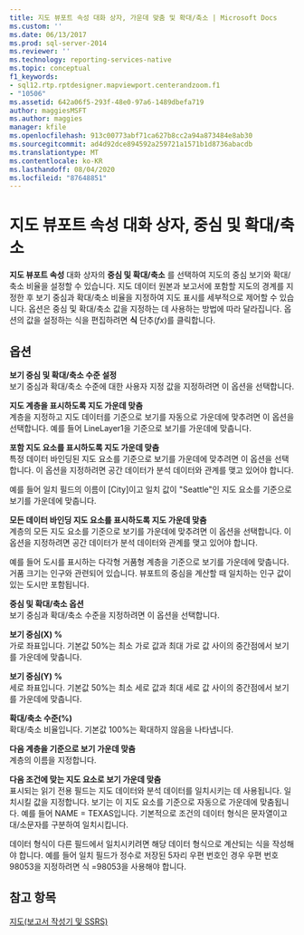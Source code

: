 ```yaml
---
title: 지도 뷰포트 속성 대화 상자, 가운데 맞춤 및 확대/축소 | Microsoft Docs
ms.custom: ''
ms.date: 06/13/2017
ms.prod: sql-server-2014
ms.reviewer: ''
ms.technology: reporting-services-native
ms.topic: conceptual
f1_keywords:
- sql12.rtp.rptdesigner.mapviewport.centerandzoom.f1
- "10506"
ms.assetid: 642a06f5-293f-48e0-97a6-1489dbefa719
author: maggiesMSFT
ms.author: maggies
manager: kfile
ms.openlocfilehash: 913c00773abf71ca627b8cc2a94a873484e8ab30
ms.sourcegitcommit: ad4d92dce894592a259721a1571b1d8736abacdb
ms.translationtype: MT
ms.contentlocale: ko-KR
ms.lasthandoff: 08/04/2020
ms.locfileid: "87648851"
---
```

# <a name="map-viewport-properties-dialog-box-center-and-zoom"></a>지도 뷰포트 속성 대화 상자, 중심 및 확대/축소
  **지도 뷰포트 속성** 대화 상자의 **중심 및 확대/축소** 를 선택하여 지도의 중심 보기와 확대/축소 비율을 설정할 수 있습니다. 지도 데이터 원본과 보고서에 포함할 지도의 경계를 지정한 후 보기 중심과 확대/축소 비율을 지정하여 지도 표시를 세부적으로 제어할 수 있습니다. 옵션은 중심 및 확대/축소 값을 지정하는 데 사용하는 방법에 따라 달라집니다. 옵션의 값을 설정하는 식을 편집하려면 **식** 단추(*fx*)를 클릭합니다.  
  
## <a name="options"></a>옵션  
 **보기 중심 및 확대/축소 수준 설정**  
 보기 중심과 확대/축소 수준에 대한 사용자 지정 값을 지정하려면 이 옵션을 선택합니다.  
  
 **지도 계층을 표시하도록 지도 가운데 맞춤**  
 계층을 지정하고 지도 데이터를 기준으로 보기를 자동으로 가운데에 맞추려면 이 옵션을 선택합니다. 예를 들어 LineLayer1을 기준으로 보기를 가운데에 맞춥니다.  
  
 **포함 지도 요소를 표시하도록 지도 가운데 맞춤**  
 특정 데이터 바인딩된 지도 요소를 기준으로 보기를 가운데에 맞추려면 이 옵션을 선택합니다. 이 옵션을 지정하려면 공간 데이터가 분석 데이터와 관계를 맺고 있어야 합니다.  
  
 예를 들어 일치 필드의 이름이 [City]이고 일치 값이 "Seattle"인 지도 요소를 기준으로 보기를 가운데에 맞춥니다.  
  
 **모든 데이터 바인딩 지도 요소를 표시하도록 지도 가운데 맞춤**  
 계층의 모든 지도 요소를 기준으로 보기를 가운데에 맞추려면 이 옵션을 선택합니다. 이 옵션을 지정하려면 공간 데이터가 분석 데이터와 관계를 맺고 있어야 합니다.  
  
 예를 들어 도시를 표시하는 다각형 거품형 계층을 기준으로 보기를 가운데에 맞춥니다. 거품 크기는 인구와 관련되어 있습니다. 뷰포트의 중심을 계산할 때 일치하는 인구 값이 있는 도시만 포함됩니다.  
  
 **중심 및 확대/축소 옵션**  
 보기 중심과 확대/축소 수준을 지정하려면 이 옵션을 선택합니다.  
  
 **보기 중심(X) %**  
 가로 좌표입니다. 기본값 50%는 최소 가로 값과 최대 가로 값 사이의 중간점에서 보기를 가운데에 맞춥니다.  
  
 **보기 중심(Y) %**  
 세로 좌표입니다. 기본값 50%는 최소 세로 값과 최대 세로 값 사이의 중간점에서 보기를 가운데에 맞춥니다.  
  
 **확대/축소 수준(%)**  
 확대/축소 비율입니다. 기본값 100%는 확대하지 않음을 나타냅니다.  
  
 **다음 계층을 기준으로 보기 가운데 맞춤**  
 계층의 이름을 지정합니다.  
  
 **다음 조건에 맞는 지도 요소로 보기 가운데 맞춤**  
 표시되는 읽기 전용 필드는 지도 데이터와 분석 데이터를 일치시키는 데 사용됩니다. 일치시킬 값을 지정합니다. 보기는 이 지도 요소를 기준으로 자동으로 가운데에 맞춤됩니다. 예를 들어 NAME = TEXAS입니다. 기본적으로 조건의 데이터 형식은 문자열이고 대/소문자를 구분하여 일치시킵니다.  
  
 데이터 형식이 다른 필드에서 일치시키려면 해당 데이터 형식으로 계산되는 식을 작성해야 합니다. 예를 들어 일치 필드가 정수로 저장된 5자리 우편 번호인 경우 우편 번호 98053을 지정하려면 식 =98053을 사용해야 합니다.  
  
## <a name="see-also"></a>참고 항목  
 [지도&#40;보고서 작성기 및 SSRS&#41;](report-design/maps-report-builder-and-ssrs.md)  
  
  
